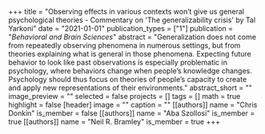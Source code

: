 +++
title = "Observing effects in various contexts won’t give us general psychological theories - Commentary on 'The generalizability crisis' by Tal Yarkoni"
date = "2021-01-01"
publication_types = ["1"]
publication = "_Behavioral and Brain Sciences_"
abstract = "Generalization does not come from repeatedly observing phenomena in numerous settings, but from theories explaining what is general in those phenomena. Expecting future behavior to look like past observations is especially problematic in psychology, where behaviors change when people’s knowledge changes. Psychology should thus focus on theories of people’s capacity to create and apply new representations of their environments."
abstract_short = ""
image_preview = ""
selected = false
projects = []
tags = []
math = true
highlight = false
[header]
image = ""
caption = ""
[[authors]]
	name = "Chris Donkin"
	is_member = false
[[authors]]
	name = "Aba Szollosi"
	is_member = true
[[authors]]
	name = "Neil R. Bramley"
	is_member = true
+++
